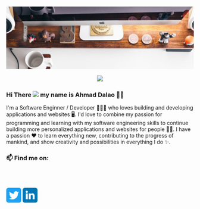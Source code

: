 
![Banner](https://github.com/AhmadDalao/AhmadDalao/blob/main/1500x500.jpg)



<!-- retro visitor counter -->
<p align="center"> 
  <img src="https://profile-counter.glitch.me/AhmadDalao/count.svg" />
</p>

<!-- welcome message -->
### Hi There <img src="https://media.giphy.com/media/hvRJCLFzcasrR4ia7z/giphy.gif" width="25px"> my name is Ahmad Dalao 🙎‍♂️	
<!-- ### Hi there 👋<img src="https://media.giphy.com/media/hvRJCLFzcasrR4ia7z/giphy.gif" width="25px"> -->

I'm a Software Enginner / Developer 👨🏻‍💻 who loves building and developing applications and websites 🖥️. I'd love to combine my passion for programming and learning with my software engineering skills to continue building more personalized applications and websites for people 🧑‍💻. I have a passion ❤ to learn everything new, contributing to the progress of mankind, and show creativity and possibilities in everything I do ✨.

### 📫 Find me on:
<br />
<br />
<p align="left">
  
 <a href="https://twitter.com/AhmadDalao/" height="40px" width="40px" target="_blank"  rel="noreferrer noopener" title="twitter" aria-label="twitter"><img src="https://github.com/AhmadDalao/AhmadDalao/blob/main/twitter.svg" alt="twitter" height="40" width="40" /></a>
 <a href="https://www.linkedin.com/in/ahmad-dalao/"  height="40px" width="40px"  target="_blank"  rel="noreferrer noopener" title="Linkedin" aria-label="Linkedin"><img src="https://github.com/AhmadDalao/AhmadDalao/blob/main/linkedin.svg" alt="linkedin" height="40" width="40" /></a>
<a href="https://github.com/AhmadDalao" height="30px" width="30px" target="_blank" rel="noreferrer noopener" title="Github " aria-label="Github"><i class="fab fa-github"></i></a>

</p>

<!--
**AhmadDalao/AhmadDalao** is a ✨ _special_ ✨ repository because its `README.md` (this file) appears on your GitHub profile.




Here are some ideas to get you started:

- 🔭 I’m currently working on ...
#I'm just testing this new feature.
- 🌱 I’m currently learning ...
- 👯 I’m looking to collaborate on ...
- 🤔 I’m looking for help with ...
- 💬 Ask me about ...
- 📫 How to reach me: ...
- 😄 Pronouns: ...
- ⚡ Fun fact: ...
-->
